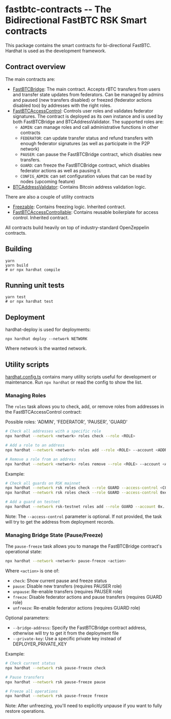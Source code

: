 fastbtc-contracts -- The Bidirectional FastBTC RSK Smart contracts
==================================================================

This package contains the smart contracts for bi-directional FastBTC. Hardhat is used as the development framework.

Contract overview
-----------------

The main contracts are:

- [FastBTCBridge](contracts/FastBTCBridge.sol): The main contract. Accepts rBTC transfers from users and transfer state
  updates from federators. Can be managed by admins and paused (new transfers disabled) or freezed (federator actions
  disabled too) by addresses with the right roles.
- [FastBTCAccessControl](contracts/FastBTCAccessControl.sol): Controls user roles and validates federator signatures.
  The contract is deployed as its own instance and is used by both FastBTCBridge and BTCAddressValidator.
  The supported roles are:
    - `ADMIN`: can manage roles and call administrative functions in other contracts 
    - `FEDERATOR`: can update transfer status and refund transfers with enough federator signatures
      (as well as participate in the P2P network)
    - `PAUSER`: can pause the FastBTCBridge contract, which disables new transfers.
    - `GUARD`: can freeze the FastBTCBridge contract, which disables federator actions as well as pausing it.
    - `CONFIG_ADMIN`: can set configuration values that can be read by nodes (upcoming feature)
- [BTCAddressValidator](contracts/BTCAddressValidator.sol): Contains Bitcoin address validation logic.

There are also a couple of utility contracts

- [Freezable](contracts/Freezable.sol): Contains freezing logic. Inherited contract.
- [FastBTCAccessControllable](contracts/FastBTCAccessControllable.sol): Contains reusable boilerplate for access
  control. Inherited contract.

All contracts build heavily on top of industry-standard OpenZeppelin contracts.


Building
--------

```
yarn
yarn build
# or npx hardhat compile
```

Running unit tests
------------------

```
yarn test
# or npx hardhat test
```

Deployment
----------

hardhat-deploy is used for deployments:

```
npx hardhat deploy --network NETWORK
```

Where network is the wanted network.

Utility scripts
---------------

[hardhat.config.ts](hardhat.config.ts) contains many utility scripts useful for development or maintenance.
Run `npx hardhat` or read the config to show the list.

### Managing Roles

The `roles` task allows you to check, add, or remove roles from addresses in the FastBTCAccessControl contract:

Possible roles: 'ADMIN', 'FEDERATOR', 'PAUSER', 'GUARD'

```bash
# Check all addresses with a specific role
npx hardhat --network <network> roles check --role <ROLE>

# Add a role to an address
npx hardhat --network <network> roles add --role <ROLE> --account <ADDRESS>

# Remove a role from an address
npx hardhat --network <network> roles remove --role <ROLE> --account <ADDRESS>
```

Example:
```bash
# Check all guards on RSK mainnet
npx hardhat --network rsk roles check --role GUARD --access-control <CONTRACT_ADDRESS>
npx hardhat --network rsk roles check --role GUARD --access-control 0xed47F7b0f9a71AE667194ac186e4d1932CE7a099

# Add a guard on testnet
npx hardhat --network rsk-testnet roles add --role GUARD --account 0x... --access-control <CONTRACT_ADDRESS>
```

Note: The `--access-control` parameter is optional. If not provided, the task will try to get the address from deployment records.


### Managing Bridge State (Pause/Freeze)

The `pause-freeze` task allows you to manage the FastBTCBridge contract's operational state:

```bash
npx hardhat --network <network> pause-freeze <action>
```

Where `<action>` is one of:
- `check`: Show current pause and freeze status
- `pause`: Disable new transfers (requires PAUSER role)
- `unpause`: Re-enable transfers (requires PAUSER role)
- `freeze`: Disable federator actions and pause transfers (requires GUARD role)
- `unfreeze`: Re-enable federator actions (requires GUARD role)

Optional parameters:
- `--bridge-address`: Specify the FastBTCBridge contract address, otherwise will try to get it from the deployment file
- `--private-key`: Use a specific private key instead of DEPLOYER_PRIVATE_KEY

Example:
```bash
# Check current status
npx hardhat --network rsk pause-freeze check

# Pause transfers
npx hardhat --network rsk pause-freeze pause

# Freeze all operations
npx hardhat --network rsk pause-freeze freeze
```

Note: After unfreezing, you'll need to explicitly unpause if you want to fully restore operations.

